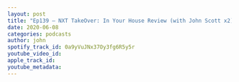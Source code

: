 ```yaml
---
layout: post
title: "Ep139 – NXT TakeOver: In Your House Review (with John Scott x2)"
date: 2020-06-08
categories: podcasts
author: john
spotify_track_id: 0a9yVuJNx37Oy3fg6R5y5r
youtube_video_id: 
apple_track_id: 
youtube_metadata: 
---
```

